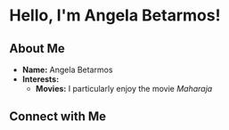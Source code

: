 # Hello, I'm Angela Betarmos!

## About Me

- **Name:** Angela Betarmos
- **Interests:** 
  - **Movies:** I particularly enjoy the movie *Maharaja*

## Connect with Me
